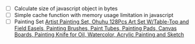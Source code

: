- [ ] Calculate size of javascript object in bytes
- [ ] Simple cache function with memory usage limitation in javascript
- [ ] Painting Set [Artist Painting Set, Ohuhu 128Pcs Art Set W/Table-Top and Field Easels, Painting Brushes, Paint Tubes, Painting Pads, Canvas Boards, Painting Knife for Oil, Watercolor, Acrylic Painting and Sketch ](http://a.co/d/d5VKZeP)